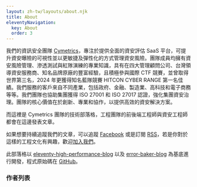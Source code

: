 ```yaml
---
layout: zh-tw/layouts/about.njk
title: About
eleventyNavigation:
  key: About
  order: 3
---
```



我們的資訊安全團隊 [Cymetrics](https://cymetrics.io)，專注於提供全面的資安評估 SaaS 平台，可提升資安曝險的可視性並以更敏捷及彈性化的方式管理資安風險。團隊成員均擁有資安風險管理、滲透測試與紅隊演練的專業知識，具有在四大管理顧問公司、台灣領導資安服務商、知名品牌原廠的豐富經驗，且積極參與國際 CTF 競賽，並曾取得世界第三名，2024 年更獲得知名藍隊競賽 HITCON CYBER RANGE 第一名佳績。我們服務的客戶來自不同產業，包括政府、金融、製造業、高科技和電子商務等等。我們團隊也協助集團獲得 ISO 27001 和 ISO 27017 認證，強化集團資安治理。團隊的核心價值在於創新、專業和協作，以提供高效的資安解決方案。

而這裡是 Cymetrics 團隊的技術部落格，工程團隊的前後端工程師與資安工程師都會在這邊發表文章。

如果想要持續追蹤我們的文章，可以追蹤 [Facebook](https://www.facebook.com/Cymetrics-100957872049641) 或是訂閱 [RSS](https://tech-blog.cymetrics.io/feed/feed.xml)，若是你對於這樣的工程文化有興趣，歡迎[加入我們](https://www.cake.me/companies/aift/jobs)。

此部落格以 [eleventy-high-performance-blog](https://github.com/google/eleventy-high-performance-blog) 以及 [error-baker-blog](https://github.com/Lidemy/error-baker-blog) 為基底進行開發，程式原始碼在 [GitHub](https://github.com/cymetrics/blog)。

### 作者列表

<!-- 底下交給 layout 來自動渲染 -->


